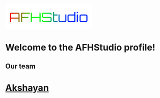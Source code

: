 <img src="afhlogotemp.png" alt="AFHStudio">
<h1>Welcome to the AFHStudio profile!</h1>
<h2>Our team</h2>
<h1>
  <a href="https://github.com/akshayans">
    Akshayan
  </a>
</h1>
